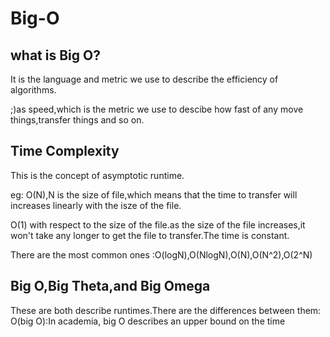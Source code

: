 # Big-O
## what is Big O?
 It is the language and metric we use to describe the efficiency of algorithms.
 
 ;)as speed,which is the metric we use to descibe how fast of any move things,transfer things and so on.
 
## Time Complexity 
  This is the concept of asymptotic runtime.
  
  eg:
   O(N),N is the size of file,which means that the time to transfer will increases linearly with the isze of the file.
   
   O(1) with respect to the size of the file.as the size of the file increases,it won't take any longer to get the file to transfer.The time is constant.
 
   There are the most common ones :O(logN),O(NlogN),O(N),O(N^2),O(2^N)
     
   
 ## Big O,Big Theta,and Big Omega 
  These are both describe runtimes.There are the differences between them:
  O(big O):In academia, big O describes an upper bound on the time
  
  
